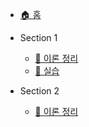 * [🏠 홈](README.md)

* Section 1
  * [📘 이론 정리](section1/notes.md)
  * [🧪 실습](section1/labs.md)

* Section 2
  * [📘 이론 정리](section2/notes.md)
